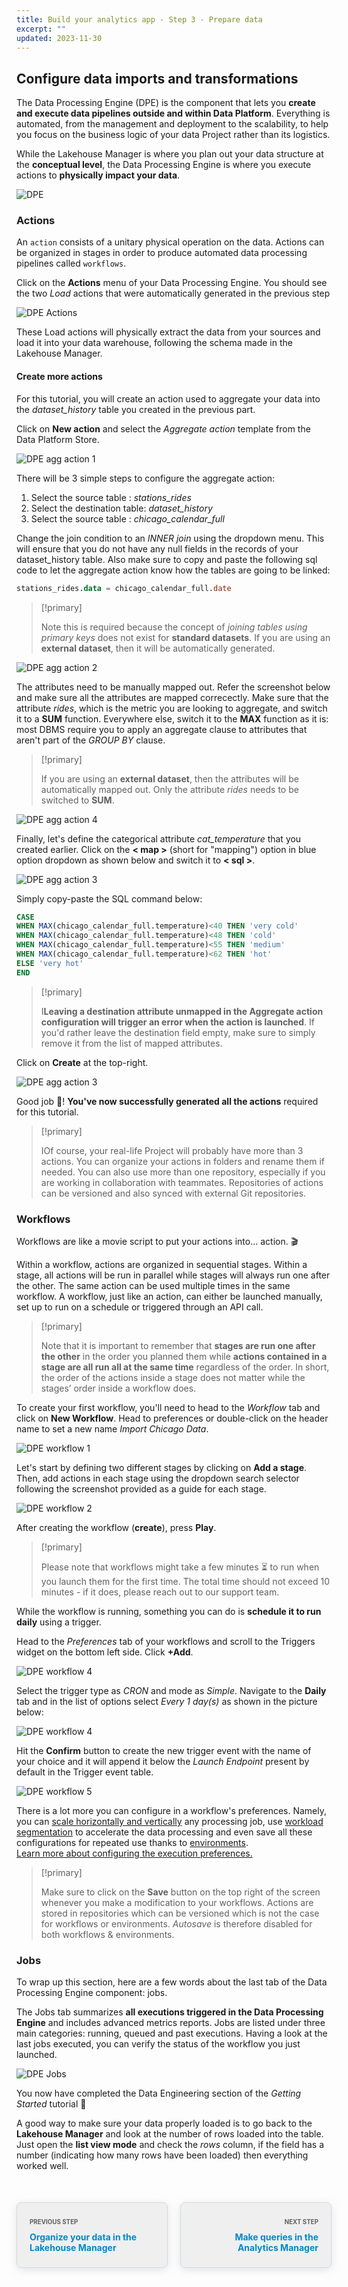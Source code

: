 ```yaml
---
title: Build your analytics app - Step 3 - Prepare data
excerpt: ""
updated: 2023-11-30
---
```


<style>
.prevnext {
    display:flex !important;
    list-style:none !important;
    margin:25px 0 50px !important;
    padding:0 !important;
}
.prevnext > li {
    background:#efefef !important;
    border:1px solid #d8d8d8 !important;
    border-radius:8px !important;
    box-shadow: 0 3px 13px 0 rgba(151, 167, 183, 0.3) !important;
    flex:1 !important;
    padding:5px 20px !important;
    position:relative !important;
}
.prevnext > li:empty {
    visibility:hidden !important;
}
.prevnext > li > h4 {
    color:#08c !important;
}
.prevnext > li > a {
    bottom:0 !important;
    left:0 !important;
    position:absolute !important;
    right:0 !important;
    top:0 !important;
}
.prevnext > li:first-child {
    margin:25px 10px 0 0 !important;
}
.prevnext > li:first-child > h4:before,
.prevnext > li:last-child > h4:before {
    color:rgba(0,0,0,.6) !important;
    content:"Previous step" !important;
    display:block !important;
    font-size:70% !important;
    margin-bottom:10px !important;
    text-transform:uppercase !important;
}
.prevnext > li:last-child {
    margin:25px 0 0 10px !important;
    text-align:right !important;
}
.prevnext > li:last-child > h4:before {
    content:"Next step" !important;
}
</style>

## Configure data imports and transformations

The Data Processing Engine (DPE) is the component that lets you **create and execute data pipelines outside and within Data Platform**. Everything is automated, from the management and deployment to the scalability, to help you focus on the business logic of your data Project rather than its logistics.

While the Lakehouse Manager is where you plan out your data structure at the **conceptual level**, the Data Processing Engine is where you execute actions to **physically impact your data**.

![DPE](images/homepage-dpe.png)

### Actions

An `action` consists of a unitary physical operation on the data. Actions can be organized in stages in order to produce automated data processing pipelines called `workflows`.

Click on the **Actions** menu of your Data Processing Engine. You should see the two *Load* actions that were automatically generated in the previous step

![DPE Actions](images/actions-step1.png)

These Load actions will physically extract the data from your sources and load it into your data warehouse, following the schema made in the Lakehouse Manager.

#### Create more actions

For this tutorial, you will create an action used to aggregate your data into the *dataset\_history* table you created in the previous part.

Click on **New action** and select the *Aggregate action* template from the Data Platform Store.

![DPE agg action 1](images/actions-step2.png)

There will be 3 simple steps to configure the aggregate action:

1. Select the source table : *stations\_rides*
2. Select the destination table: *dataset\_history*
3. Select the source table : *chicago\_calendar\_full*

Change the join condition to an *INNER join* using the dropdown menu. This will ensure that you do not have any null fields in the records of your dataset\_history table. Also make sure to copy and paste the following sql code to let the aggregate action know how the tables are going to be linked:

```sql
stations_rides.data = chicago_calendar_full.date
```

> [!primary]
>
> Note this is required because the concept of *joining tables using primary keys* does not exist for **standard datasets**. If you are using an **external dataset**, then it will be automatically generated.
>

![DPE agg action 2](images/actions-step3.png)

The attributes need to be manually mapped out. Refer the screenshot below and make sure all the attributes are mapped correcectly. Make sure that the attribute *rides*, which is the metric you are looking to aggregate, and switch it to a **SUM** function. Everywhere else, switch it to the **MAX** function as it is: most DBMS require you to apply an aggregate clause to attributes that aren't part of the *GROUP BY* clause.

> [!primary]
>
> If you are using an **external dataset**, then the attributes will be automatically mapped out. Only the attribute *rides* needs to be switched to **SUM**.
>

![DPE agg action 4](images/actions-step4.png)

Finally, let's define the categorical attribute *cat\_temperature* that you created earlier. Click on the **< map >** (short for "mapping") option in blue option dropdown as shown below and switch it to **< sql >**.

![DPE agg action 3](images/actions-step5.png)

Simply copy-paste the SQL command below:

```sql
CASE 
WHEN MAX(chicago_calendar_full.temperature)<40 THEN 'very cold'
WHEN MAX(chicago_calendar_full.temperature)<48 THEN 'cold'
WHEN MAX(chicago_calendar_full.temperature)<55 THEN 'medium'
WHEN MAX(chicago_calendar_full.temperature)<62 THEN 'hot'
ELSE 'very hot'
END
```

> [!primary]
>
> I**Leaving a destination attribute unmapped in the Aggregate action configuration will trigger an error when the action is launched**. If you'd rather leave the destination field empty, make sure to simply remove it from the list of mapped attributes.
>

Click on **Create** at the top-right.

![DPE agg action 3](images/actions-step6.png)

Good job 💪! **You've now successfully generated all the actions** required for this tutorial.

> [!primary]
>
> IOf course, your real-life Project will probably have more than 3 actions. You can organize your actions in folders and rename them if needed. You can also use more than one repository, especially if you are working in collaboration with teammates. Repositories of actions can be versioned and also synced with external Git repositories.
>

### Workflows

Workflows are like a movie script to put your actions into... action. 🎬

Within a workflow, actions are organized in sequential stages. Within a stage, all actions will be run in parallel while stages will always run one after the other. The same action can be used multiple times in the same workflow. A workflow, just like an action, can either be launched manually, set up to run on a schedule or triggered through an API call.

> [!primary]
>
> Note that it is important to remember that **stages are run one after the other** in the order you planned them while **actions contained in a stage are all run all at the same time** regardless of the order. In short, the order of the actions inside a stage does not matter while the stages’ order inside a workflow does.
>

To create your first workflow, you'll need to head to the *Workflow* tab and click on **New Workflow**. Head to preferences or double-click on the header name to set a new name *Import Chicago Data*.

![DPE workflow 1](images/workflow-step1.png)

Let's start by defining two different stages by clicking on **Add a stage**. Then, add actions in each stage using the dropdown search selector following the screenshot provided as a guide for each stage.

![DPE workflow 2](images/workflow-step2.png)

After creating the workflow (**create**), press **Play**.

> [!primary]
>
> Please note that workflows might take a few minutes ⏳ to run when you launch them for the first time. The total time should not exceed 10 minutes - if it does, please reach out to our support team.
>

While the workflow is running, something you can do is **schedule it to run daily** using a trigger.

Head to the *Preferences* tab of your workflows and scroll to the Triggers widget on the bottom left side. Click **+Add**.

![DPE workflow 4](images/workflow-step3.png)

Select the trigger type as *CRON* and mode as *Simple*. Navigate to the **Daily** tab and in the list of options select *Every 1 day(s)* as shown in the picture below:

![DPE workflow 4](images/workflow-step4.png)

Hit the **Confirm** button to create the new trigger event with the name of your choice and it will append it below the *Launch Endpoint* present by default in the Trigger event table.

![DPE workflow 5](images/workflow-step5.png)

There is a lot more you can configure in a workflow's preferences. Namely, you can [scale horizontally and vertically](#/en/product/dpe/jobs/resources) any processing job, use [workload segmentation](#/en/getting-further/segmentation/index) to accelerate the data processing and even save all these configurations for repeated use thanks to [environments](#/en/product/dpe/environments/index).  
[Learn more about configuring the execution preferences.](#/en/product/dpe/actions/settings/index)

> [!primary]
>
> Make sure to click on the **Save** button on the top right of the screen whenever you make a modification to your workflows. Actions are stored in repositories which can be versioned which is not the case for workflows or environments. *Autosave* is therefore disabled for both workflows & environments.
>

### Jobs

To wrap up this section, here are a few words about the last tab of the Data Processing Engine component: jobs.

The Jobs tab summarizes **all executions triggered in the Data Processing Engine** and includes advanced metrics reports. Jobs are listed under three main categories: running, queued and past executions. Having a look at the last jobs executed, you can verify the status of the workflow you just launched.

![DPE Jobs](images/workflow-step6.png)

You now have completed the Data Engineering section of the *Getting Started* tutorial 🌟

A good way to make sure your data properly loaded is to go back to the **Lakehouse Manager** and look at the number of rows loaded into the table. Just open the **list view mode** and check the *rows* column, if the field has a number (indicating how many rows have been loaded) then everything worked well.

<ul class="prevnext">
    <li>
        <h4>Organize your data in the Lakehouse Manager</h4>
        <a href="/pages/public_cloud/data_platform/tutorials/tuto_01_build_a_first_app_from_scratch/tuto_01_build_a_first_app_from_scratch_step2"></a>
    </li>
    <li>
        <h4>Make queries in the Analytics Manager</h4>
        <a href="/pages/public_cloud/data_platform/tutorials/tuto_01_build_a_first_app_from_scratch/tuto_01_build_a_first_app_from_scratch_step4"></a>
    </li>
</ul>